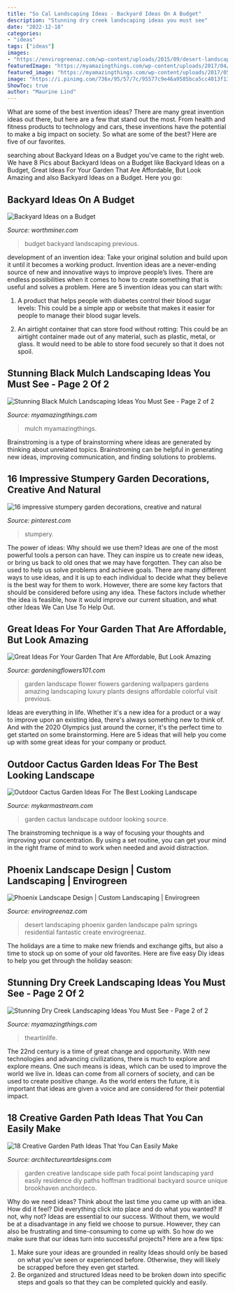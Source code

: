 ```yaml
---
title: "So Cal Landscaping Ideas - Backyard Ideas On A Budget"
description: "Stunning dry creek landscaping ideas you must see"
date: "2022-12-18"
categories:
- "ideas"
tags: ["ideas"]
images:
- "https://envirogreenaz.com/wp-content/uploads/2015/09/desert-landscaping-design-phoenix.jpg"
featuredImage: "https://myamazingthings.com/wp-content/uploads/2017/04/drycreekbeds_04.jpg"
featured_image: "https://myamazingthings.com/wp-content/uploads/2017/05/HH-BLACK-SHUTTERS-ReFRESH-II-Lynda-Quintero-Davids-Focal-Point-Styling-603x1024.jpg"
image: "https://i.pinimg.com/736x/95/57/7c/95577c9e46a9585bca5cc4013f13943e.jpg"
ShowToc: true
author: "Maurine Lind"
---
```



What are some of the best invention ideas?
There are many great invention ideas out there, but here are a few that stand out the most. From health and fitness products to technology and cars, these inventions have the potential to make a big impact on society. So what are some of the best? Here are five of our favorites.

	

		
searching about Backyard Ideas on a Budget you've came to the right web. We have 8 Pics about Backyard Ideas on a Budget like Backyard Ideas on a Budget, Great Ideas For Your Garden That Are Affordable, But Look Amazing and also Backyard Ideas on a Budget. Here you go:
		
    
## Backyard Ideas On A Budget

<img loading=lazy src="http://www.worthminer.com/wp-content/uploads/2015/05/Backyard-Landscaping-Ideas-on-a-Budget-11.jpg" onerror="this.onerror=null;this.src='https://tse2.mm.bing.net/th?id=OIP.DIw80v7vF3tr2Hk9JAWs0QHaLH&amp;pid=15.1';" alt="Backyard Ideas on a Budget">

_Source: worthminer.com_

>budget backyard landscaping previous. 

	

development of an invention idea: Take your original solution and build upon it until it becomes a working product.
Invention ideas are a never-ending source of new and innovative ways to improve people’s lives. There are endless possibilities when it comes to how to create something that is useful and solves a problem. Here are 5 invention ideas you can start with:
1) A product that helps people with diabetes control their blood sugar levels: This could be a simple app or website that makes it easier for people to manage their blood sugar levels.

2) An airtight container that can store food without rotting: This could be an airtight container made out of any material, such as plastic, metal, or glass. It would need to be able to store food securely so that it does not spoil.

    
## Stunning Black Mulch Landscaping Ideas You Must See - Page 2 Of 2

<img loading=lazy src="https://myamazingthings.com/wp-content/uploads/2017/05/HH-BLACK-SHUTTERS-ReFRESH-II-Lynda-Quintero-Davids-Focal-Point-Styling-603x1024.jpg" onerror="this.onerror=null;this.src='https://tse2.mm.bing.net/th?id=OIP.KzDXMpEXcQg906G3MfyI-QHaMk&amp;pid=15.1';" alt="Stunning Black Mulch Landscaping Ideas You Must See - Page 2 of 2">

_Source: myamazingthings.com_

>mulch myamazingthings. 

	

Brainstroming is a type of brainstorming where ideas are generated by thinking about unrelated topics. Brainstroming can be helpful in generating new ideas, improving communication, and finding solutions to problems.

    
## 16 Impressive Stumpery Garden Decorations, Creative And Natural

<img loading=lazy src="https://i.pinimg.com/736x/95/57/7c/95577c9e46a9585bca5cc4013f13943e.jpg" onerror="this.onerror=null;this.src='https://tse3.mm.bing.net/th?id=OIP.Ov3-Rip0hXFWg8rjvpOwYgHaKb&amp;pid=15.1';" alt="16 impressive stumpery garden decorations, creative and natural">

_Source: pinterest.com_

>stumpery. 

	

The power of ideas: Why should we use them?
Ideas are one of the most powerful tools a person can have. They can inspire us to create new ideas, or bring us back to old ones that we may have forgotten. They can also be used to help us solve problems and achieve goals. There are many different ways to use ideas, and it is up to each individual to decide what they believe is the best way for them to work. However, there are some key factors that should be considered before using any idea. These factors include whether the idea is feasible, how it would improve our current situation, and what other Ideas We Can Use To Help Out.

    
## Great Ideas For Your Garden That Are Affordable, But Look Amazing

<img loading=lazy src="http://www.gardeningflowers101.com/wp-content/uploads/Flower-garden-ideas.jpg" onerror="this.onerror=null;this.src='https://tse3.mm.bing.net/th?id=OIP.mPI97tus5KLHYHbv2e8hBwHaFf&amp;pid=15.1';" alt="Great Ideas For Your Garden That Are Affordable, But Look Amazing">

_Source: gardeningflowers101.com_

>garden landscape flower flowers gardening wallpapers gardens amazing landscaping luxury plants designs affordable colorful visit previous. 

	

Ideas are everything in life. Whether it's a new idea for a product or a way to improve upon an existing idea, there's always something new to think of. And with the 2020 Olympics just around the corner, it's the perfect time to get started on some brainstorming. Here are 5 ideas that will help you come up with some great ideas for your company or product.

    
## Outdoor Cactus Garden Ideas For The Best Looking Landscape

<img loading=lazy src="https://mykarmastream.com/wp-content/uploads/2017/08/cactus-garden-3.jpg" onerror="this.onerror=null;this.src='https://tse1.mm.bing.net/th?id=OIP.7bfTfsnWBk-McYU04PVy5QHaJ4&amp;pid=15.1';" alt="Outdoor Cactus Garden Ideas For The Best Looking Landscape">

_Source: mykarmastream.com_

>garden cactus landscape outdoor looking source. 

	

The brainstroming technique is a way of focusing your thoughts and improving your concentration. By using a set routine, you can get your mind in the right frame of mind to work when needed and avoid distraction.

    
## Phoenix Landscape Design | Custom Landscaping | Envirogreen

<img loading=lazy src="https://envirogreenaz.com/wp-content/uploads/2015/09/desert-landscaping-design-phoenix.jpg" onerror="this.onerror=null;this.src='https://tse3.mm.bing.net/th?id=OIP.Ryl5tKZ4ixtViIoEOLlEUgHaE8&amp;pid=15.1';" alt="Phoenix Landscape Design | Custom Landscaping | Envirogreen">

_Source: envirogreenaz.com_

>desert landscaping phoenix garden landscape palm springs residential fantastic create envirogreenaz. 

	

The holidays are a time to make new friends and exchange gifts, but also a time to stock up on some of your old favorites. Here are five easy Diy ideas to help you get through the holiday season: 

    
## Stunning Dry Creek Landscaping Ideas You Must See - Page 2 Of 2

<img loading=lazy src="https://myamazingthings.com/wp-content/uploads/2017/04/drycreekbeds_04.jpg" onerror="this.onerror=null;this.src='https://tse1.mm.bing.net/th?id=OIP.KoqBaGXOT08uzglXIUErcQHaE8&amp;pid=15.1';" alt="Stunning Dry Creek Landscaping Ideas You Must See - Page 2 of 2">

_Source: myamazingthings.com_

>theartinlife. 

	

The 22nd century is a time of great change and opportunity. With new technologies and advancing civilizations, there is much to explore and explore means. One such means is ideas, which can be used to improve the world we live in. Ideas can come from all corners of society, and can be used to create positive change. As the world enters the future, it is important that ideas are given a voice and are considered for their potential impact.

    
## 18 Creative Garden Path Ideas That You Can Easily Make

<img loading=lazy src="https://www.architectureartdesigns.com/wp-content/uploads/2016/05/4-26.jpg" onerror="this.onerror=null;this.src='https://tse3.mm.bing.net/th?id=OIP.70jcyKyf4MNgBuGiyb4-mAHaJ4&amp;pid=15.1';" alt="18 Creative Garden Path Ideas That You Can Easily Make">

_Source: architectureartdesigns.com_

>garden creative landscape side path focal point landscaping yard easily residence diy paths hoffman traditional backyard source unique brookhaven anchordeco. 

	

Why do we need ideas?
Think about the last time you came up with an idea. How did it feel? Did everything click into place and do what you wanted? If not, why not?
Ideas are essential to our success. Without them, we would be at a disadvantage in any field we choose to pursue. However, they can also be frustrating and time-consuming to come up with. So how do we make sure that our ideas turn into successful projects? Here are a few tips: 

1) Make sure your ideas are grounded in reality 
Ideas should only be based on what you've seen or experienced before. Otherwise, they will likely be scrapped before they even get started. 
2) Be organized and structured 
Ideas need to be broken down into specific steps and goals so that they can be completed quickly and easily.

